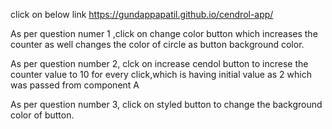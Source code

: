 click on below link
https://gundappapatil.github.io/cendrol-app/

As per question numer 1 ,click on change color button which increases the counter as well changes the color of circle as button background color.

As per question number 2, clck on increase cendol button to increse the counter value to 10 for every click,which is having initial value as 2 which was passed from component A

As per question number 3, click on styled button to change the background color of button.
